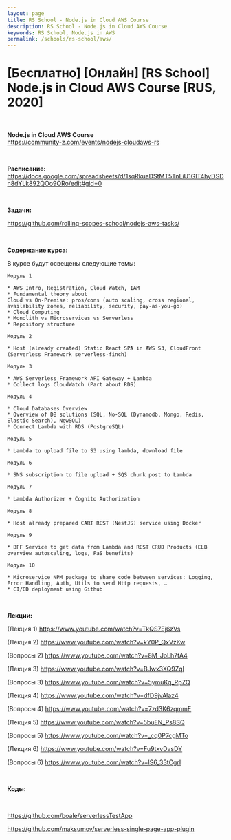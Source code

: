 ```yaml
---
layout: page
title: RS School - Node.js in Cloud AWS Course
description: RS School - Node.js in Cloud AWS Course
keywords: RS School, Node.js in AWS
permalink: /schools/rs-school/aws/
---
```


# [Бесплатно] [Онлайн] [RS School] Node.js in Cloud AWS Course [RUS, 2020]

<br/>

**Node.js in Cloud AWS Course**  
https://community-z.com/events/nodejs-cloudaws-rs

<br/>

**Расписание:**  
https://docs.google.com/spreadsheets/d/1sqRkuaDStMT5TnLiU1GIT4hyDSDn8dYLk892QOo9QRo/edit#gid=0

<br/>

**Задачи:**

https://github.com/rolling-scopes-school/nodejs-aws-tasks/

<br/>

**Содержание курса:**

В курсе будут освещены следующие темы:

```
Модуль 1

* AWS Intro, Registration, Cloud Watch, IAM
* Fundamental theory about
Cloud vs On-Premise: pros/cons (auto scaling, cross regional, availability zones, reliability, security, pay-as-you-go)
* Cloud Computing
* Monolith vs Microservices vs Serverless
* Repository structure

Модуль 2

* Host (already created) Static React SPA in AWS S3, CloudFront (Serverless Framework serverless-finch)

Модуль 3

* AWS Serverless Framework API Gateway + Lambda
* Collect logs CloudWatch (Part about RDS)

Модуль 4

* Cloud Databases Overview
* Overview of DB solutions (SQL, No-SQL (Dynamodb, Mongo, Redis, Elastic Search), NewSQL)
* Connect Lambda with RDS (PostgreSQL)

Модуль 5

* Lambda to upload file to S3 using lambda, download file

Модуль 6

* SNS subscription to file upload + SQS chunk post to Lambda

Модуль 7

* Lambda Authorizer + Cognito Authorization

Модуль 8

* Host already prepared CART REST (NestJS) service using Docker

Модуль 9

* BFF Service to get data from Lambda and REST CRUD Products (ELB overview autoscaling, logs, PaS benefits)

Модуль 10

* Microservice NPM package to share code between services: Logging, Error Handling, Auth, Utils to send Http requests, …
* CI/CD deployment using Github

```

<br/>

**Лекции:**

(Лекция 1)
https://www.youtube.com/watch?v=TkQS7Ej6zVs

(Лекция 2)
https://www.youtube.com/watch?v=kY0P_QxVzKw

(Вопросы 2)
https://www.youtube.com/watch?v=8M_JoLh7tA4

(Лекция 3)
https://www.youtube.com/watch?v=BJwx3XQ9ZqI

(Вопросы 3)
https://www.youtube.com/watch?v=5ymuKq_RpZQ

(Лекция 4)
https://www.youtube.com/watch?v=dfD9jvAlaz4

(Вопросы 4)
https://www.youtube.com/watch?v=7zd3K6zqmmE

(Лекция 5)
https://www.youtube.com/watch?v=5buEN_Ps8SQ

(Вопросы 5)
https://www.youtube.com/watch?v=_cq0P7cgMTo

(Лекция 6)
https://www.youtube.com/watch?v=Fu9txvDvsDY

(Вопросы 6)
https://www.youtube.com/watch?v=lS6_33tCgrI

<!--

<br/>

**Презентации:**

https://epam-my.sharepoint.com/:p:/p/oleksandr_bondarenko2/Eb3r0QtSnYhAnnmV5qetGnQB7ss7Hu2swvapHBAi1gHsNg?rtime=lP3F8Tt02Eg

-->

<br/>

**Коды:**

<br/>

https://github.com/boale/serverlessTestApp

https://github.com/maksumov/serverless-single-page-app-plugin
